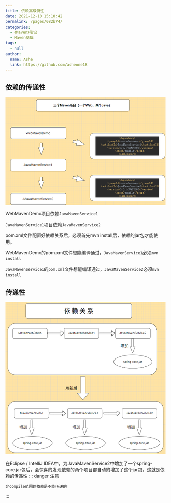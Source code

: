 ```yaml
---
title: 依赖高级特性
date: 2021-12-10 15:10:42
permalink: /pages/082b74/
categories:
  - 《Maven》笔记
  - Maven基础
tags:
  - null
author:
  name: Ashe
  link: https://github.com/asheone18
---
```

## 依赖的传递性

![](../../.vuepress.public/maven/../../.vuepress/public/maven/maven20.png)

WebMavenDemo项目依赖`JavaMavenService1` 

`JavaMavenService1`项目依赖`JavaMavenService2`

pom.xml文件配置好依赖关系后，必须首先mvn install后，依赖的jar包才能使用。

WebMavenDemo的pom.xml文件想能编译通过，`JavaMavenService1`必须`mvn install`

`JavaMavenService1`的`pom.xml`文件想能编译通过，`JavaMavenService2`必须`mvn install`

## 传递性

![](../../.vuepress/public/maven/maven30.png)

在Eclipse / IntelliJ IDEA中，为JavaMavenService2中增加了一个spring-core.jar包后，会惊喜的发现依赖的两个项目都自动的增加了这个jar包，这就是依赖的传递性
::: danger 注意
```java
非compile范围的依赖是不能传递的
```
:::
